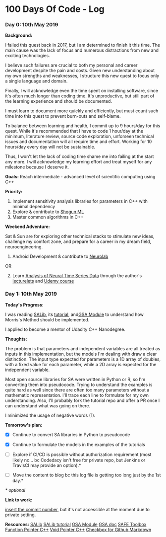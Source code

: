 # 100 Days Of Code - Log

### Day 0: 10th May 2019

**Background:** 

I failed this quest back in 2017, but I am determined to finish it this time. The main cause was the lack of focus and numerous distractions from new and exciting technologies. 

I believe such failures are crucial to both my personal and career development despite the pain and costs. Given new understanding about my own strengths and weaknesses, I structure this new quest to focus only a single language and domain. 

Finally, I will acknowledge even the time spent on installing software, since it's often much longer than coding time. It's unproductive, but still part of the learning experience and should be documented.

I must learn to document more quickly and efficiently, but must count such time into this quest to prevent burn-outs and self-blame. 

To balance between learning and health, I commit up to 9 hours/day for this quest. While it's recommended that I have to code 1 hour/day at the minimum, literature review, source code exploration, unforseen technical issues and documentation will all require time and effort. Working for 10 hours/day every day will not be sustainable. 

Thus, I won't let the lack of coding time shame me into failing at the start any more. I will acknowledge my learning effort and treat myself for any milestone because I deserve it.

**Goals:**
Reach intermediate - advanced level of scientific computing using C++

**Priority:**
1. Implement sensitivity analysis libraries for parameters in C++ with minimal dependency
2. Explore & contribute to [Shogun ML](https://github.com/shogun-toolbox/shogun/tree/shogun_6.1.3) 
3. Master common algorithms in C++ 

**Weekend Adventure:**

Sat & Sun are for exploring other technical stacks to stimulate new ideas, challenge my comfort zone, and prepare for a career in my dream field, neuroengineering.

1. Android Development & contribute to [Neurolab](https://github.com/fossasia/neurolab-android)

OR

2. Learn [Analysis of Neural Time Series Data](https://mitpress.mit.edu/books/analyzing-neural-time-series-data) through the author's [lecturelets](http://mikexcohen.com/lectures.html) and [Udemy course](https://www.udemy.com/share/100P9iB0oTeV1WQw==/)

### Day 1: 10th May 2019 

**Today's Progress:** 

I was reading [SALib](https://github.com/SALib/SALib),  its [tutorial](https://github.com/SALib/SATut), and[GSA Module](https://github.com/damar-wicaksono/gsa-module) to understand how Morris's Method should be implemented. 

I applied to become a mentor of Udacity C++ Nanodegree.

**Thoughts:** 

The problem is that parameters and independent variables are all treated as inputs in this implementation, but the models I'm dealing with draw a clear distinction. The input type expected for parameters is a 1D array of doubles, with a fixed value for each parameter, while a 2D array is expected for the independent variable. 

Most open source libraries for SA were written in Python or R, so I'm converting them into pseudocode. Trying to understand the examples is quite hard as well since there are often too many parameters without a mathematic representation. I'll trace each line to formulate for my own understanding. Also, I'll probably fork the tutorial repo and offer a PR once I can understand what was going on there. 

I minimized the usage of negative words (1).

**Tomorrow's plan:** 

- [X] Continue to convert SA libraries in Python to pseudocode

- [X] Continue to formulate the models in the examples of the tutorials 

- [ ] Explore if CI/CD is possible without authorization requirement (most likely no... bc Codedacy isn't free for private repo, but Jenkins or TravisCI may provide an option).*

- [ ] Move the content to blog bc this log file is getting too long just by the 1st day.*

_* optional_

**Link to work:** 

[insert the commit number](), but it's not accessible at the moment due to private setting.

**Resources:**
[SALib](https://github.com/SALib/SALib)
[SALib tutorial](https://github.com/SALib/SATut)
[GSA Module](https://github.com/damar-wicaksono/gsa-module)
[GSA doc](https://gsa-module.readthedocs.io/en/stable/implementation/morris_screening_method.html#)
[SAFE Toolbox](https://www.sciencedirect.com/science/article/pii/S1364815215001188)
[Function Pointer C++](https://www.cprogramming.com/tutorial/function-pointers.html)
[Void Pointer C++](https://www.learncpp.com/cpp-tutorial/613-void-pointers/)
[Checkbox for Github Markdown](https://help.github.com/en/articles/about-task-lists)